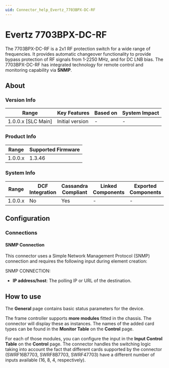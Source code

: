 ```yaml
---
uid: Connector_help_Evertz_7703BPX-DC-RF
---
```


# Evertz 7703BPX-DC-RF

The 7703BPX-DC-RF is a 2x1 RF protection switch for a wide range of frequencies. It provides automatic changeover functionality to provide bypass protection of RF signals from 1-2250 MHz, and for DC LNB bias. The 7703BPX-DC-RF has integrated technology for remote control and monitoring capability via **SNMP**.

## About

### Version Info

| **Range**            | **Key Features** | **Based on** | **System Impact** |
|----------------------|------------------|--------------|-------------------|
| 1.0.0.x \[SLC Main\] | Initial version  | \-           | \-                |

### Product Info

| **Range** | **Supported Firmware** |
|-----------|------------------------|
| 1.0.0.x   | 1.3.46                 |

### System Info

| **Range** | **DCF Integration** | **Cassandra Compliant** | **Linked Components** | **Exported Components** |
|-----------|---------------------|-------------------------|-----------------------|-------------------------|
| 1.0.0.x   | No                  | Yes                     | \-                    | \-                      |

## Configuration

### Connections

#### SNMP Connection

This connector uses a Simple Network Management Protocol (SNMP) connection and requires the following input during element creation:

SNMP CONNECTION:

- **IP address/host**: The polling IP or URL of the destination.

## How to use

The **General** page contains basic status parameters for the device.

The frame controller supports **more modules** fitted in the chassis. The connector will display these as instances. The names of the added card types can be found in the **Monitor Table** on the **Control** page.

For each of those modules, you can configure the input in the **Input Control Table** on the **Control** page. The connector handles the switching logic taking into account the fact that different cards supported by the connector (SWRF16B7703, SWRF8B7703, SWRF47703) have a different number of inputs available (16, 8, 4, respectively).
